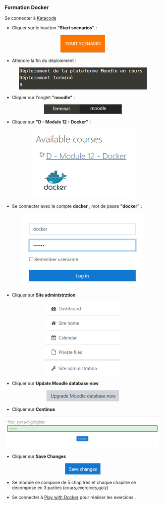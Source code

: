 ### Formation Docker

Se connecter à [Katacoda](https://www.katacoda.com/linagora/scenarios/docker-training)

- Cliquer sur le boutton **"Start scenarios"** :

<p align="center">
  <img src="./images/preconf0.png">
</p>

- Attendre la fin du déploiement :

<p align="center">
  <img src="./images/preconf1.png">
</p>

- Cliquer sur l'onglet **"moodle"** :

<p align="center">
  <img src="./images/preconf2.png">
</p>

- Cliquer sur **"D - Module 12 - Docker"** :

<p align="center">
  <img src="./images/moodle1.png">
</p>

- Se connecter avec le compte **docker** , mot de passe **"docker"** :

<p align="center">
  <img src="./images/moodle2.png">
</p>

- Cliquer sur **Site administrztion** 

<p align="center">
  <img src="./images/high1.png">
</p>

- Cliquer sur **Update Moodle database now** 

<p align="center">
  <img src="./images/high2.png">
</p>

- Cliquer sur **Continue** 

<p align="center">
  <img src="./images/high3.png">
</p>

- Cliquer sur **Save Changes** 

<p align="center">
  <img src="./images/high4.png">
</p>

- Se module se compose de 5 chapitres et chaque chapitre se décompose en 3 parties (cours,exercices,quiz)

- Se connecter à [Play with Docker](https://labs.play-with-docker.com/) pour réaliser les exercices .
